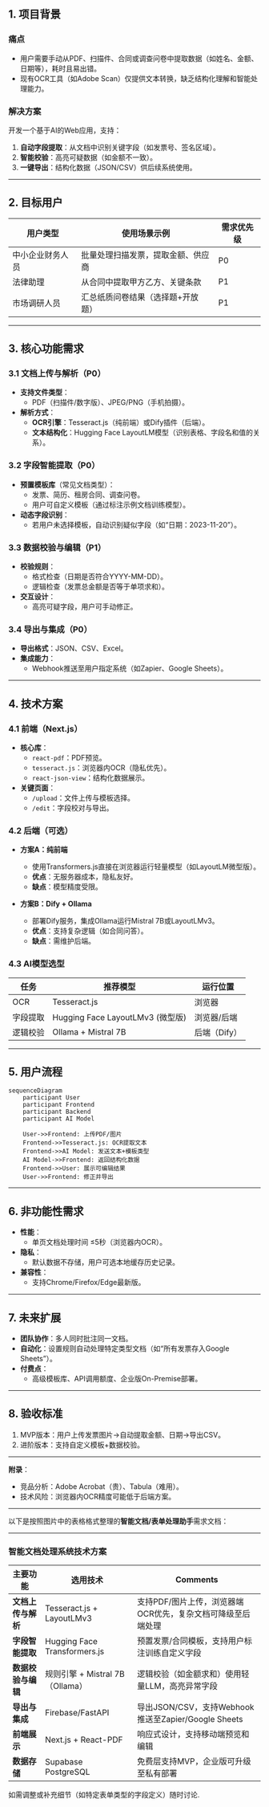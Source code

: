 
## **1. 项目背景**  
### **痛点**  
- 用户需要手动从PDF、扫描件、合同或调查问卷中提取数据（如姓名、金额、日期等），耗时且易出错。  
- 现有OCR工具（如Adobe Scan）仅提供文本转换，缺乏结构化理解和智能处理能力。  

### **解决方案**     
开发一个基于AI的Web应用，支持：  
1. **自动字段提取**：从文档中识别关键字段（如发票号、签名区域）。  
2. **智能校验**：高亮可疑数据（如金额不一致）。  
3. **一键导出**：结构化数据（JSON/CSV）供后续系统使用。  

---

## **2. 目标用户**  
| 用户类型          | 使用场景示例                          | 需求优先级 |  
|-------------------|---------------------------------------|------------|  
| 中小企业财务人员  | 批量处理扫描发票，提取金额、供应商    | P0         |  
| 法律助理          | 从合同中提取甲方乙方、关键条款        | P1         |  
| 市场调研人员      | 汇总纸质问卷结果（选择题+开放题）     | P1         |  

---

## **3. 核心功能需求**  
### **3.1 文档上传与解析（P0）**  
- **支持文件类型**：  
  - PDF（扫描件/数字版）、JPEG/PNG（手机拍摄）。  
- **解析方式**：  
  - **OCR引擎**：Tesseract.js（纯前端）或Dify插件（后端）。  
  - **文本结构化**：Hugging Face LayoutLM模型（识别表格、字段名和值的关系）。  

### **3.2 字段智能提取（P0）**  
- **预置模板库**（常见文档类型）：  
  - 发票、简历、租房合同、调查问卷。  
  - 用户可自定义模板（通过标注示例文档训练模型）。  
- **动态字段识别**：  
  - 若用户未选择模板，自动识别疑似字段（如“日期：2023-11-20”）。  

### **3.3 数据校验与编辑（P1）**  
- **校验规则**：  
  - 格式检查（日期是否符合YYYY-MM-DD）。  
  - 逻辑检查（发票总金额是否等于单项求和）。  
- **交互设计**：  
  - 高亮可疑字段，用户可手动修正。  

### **3.4 导出与集成（P0）**  
- **导出格式**：JSON、CSV、Excel。  
- **集成能力**：  
  - Webhook推送至用户指定系统（如Zapier、Google Sheets）。  

---

## **4. 技术方案**  
### **4.1 前端（Next.js）**  
- **核心库**：  
  - `react-pdf`：PDF预览。  
  - `tesseract.js`：浏览器内OCR（隐私优先）。  
  - `react-json-view`：结构化数据展示。  
- **关键页面**：  
  - `/upload`：文件上传与模板选择。  
  - `/edit`：字段校对与导出。  

### **4.2 后端（可选）**  
- **方案A：纯前端**  
  - 使用Transformers.js直接在浏览器运行轻量模型（如LayoutLM微型版）。  
  - **优点**：无服务器成本，隐私友好。  
  - **缺点**：模型精度受限。  

- **方案B：Dify + Ollama**  
  - 部署Dify服务，集成Ollama运行Mistral 7B或LayoutLMv3。  
  - **优点**：支持复杂逻辑（如合同问答）。  
  - **缺点**：需维护后端。  

### **4.3 AI模型选型**  
| 任务                | 推荐模型                          | 运行位置      |  
|---------------------|-----------------------------------|---------------|  
| OCR                 | Tesseract.js                     | 浏览器        |  
| 字段提取            | Hugging Face LayoutLMv3 (微型版)  | 浏览器/后端   |  
| 逻辑校验            | Ollama + Mistral 7B              | 后端（Dify）  |  

---

## **5. 用户流程**  
```mermaid  
sequenceDiagram  
    participant User  
    participant Frontend  
    participant Backend  
    participant AI Model  

    User->>Frontend: 上传PDF/图片  
    Frontend->>Tesseract.js: OCR提取文本  
    Frontend->>AI Model: 发送文本+模板类型  
    AI Model->>Frontend: 返回结构化数据  
    Frontend->>User: 展示可编辑结果  
    User->>Frontend: 修正并导出  
```  

---

## **6. 非功能性需求**  
- **性能**：  
  - 单页文档处理时间 ≤5秒（浏览器内OCR）。  
- **隐私**：  
  - 默认数据不存储，用户可选本地缓存历史记录。  
- **兼容性**：  
  - 支持Chrome/Firefox/Edge最新版。  

---

## **7. 未来扩展**  
- **团队协作**：多人同时批注同一文档。  
- **自动化**：设置规则自动处理特定类型文档（如“所有发票存入Google Sheets”）。  
- **付费点**：  
  - 高级模板库、API调用额度、企业版On-Premise部署。  

---

## **8. 验收标准**  
1. MVP版本：用户上传发票图片→自动提取金额、日期→导出CSV。  
2. 进阶版本：支持自定义模板+数据校验。  

---

**附录**：  
- 竞品分析：Adobe Acrobat（贵）、Tabula（难用）。  
- 技术风险：浏览器内OCR精度可能低于后端方案。  

------------------------------
以下是按照图片中的表格格式整理的**智能文档/表单处理助手**需求文档：

---

### **智能文档处理系统技术方案**  

| **主要功能**               | **选用技术**                     | **Comments**                                                                 |
|----------------------------|----------------------------------|-----------------------------------------------------------------------------|
| **文档上传与解析**         | Tesseract.js + LayoutLMv3        | 支持PDF/图片上传，浏览器端OCR优先，复杂文档可降级至后端处理                  |
| **字段智能提取**           | Hugging Face Transformers.js     | 预置发票/合同模板，支持用户标注训练自定义字段                                |
| **数据校验与编辑**         | 规则引擎 + Mistral 7B（Ollama）  | 逻辑校验（如金额求和）使用轻量LLM，高亮异常字段                             |
| **导出与集成**             | Firebase/FastAPI                 | 导出JSON/CSV，支持Webhook推送至Zapier/Google Sheets                         |
| **前端展示**               | Next.js + React-PDF              | 响应式设计，支持移动端预览和编辑                                            |
| **数据存储**               | Supabase PostgreSQL              | 免费层支持MVP，企业版可升级至私有部署                                       |


如需调整或补充细节（如特定表单类型的字段定义）随时讨论.
